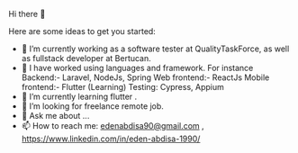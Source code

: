Hi there 👋


Here are some ideas to get you started:

- 🔭 I’m currently working as a software tester at QualityTaskForce, as well as fullstack developer at Bertucan.
- 🐰 I have worked using  languages and framework. For instance 
      Backend:- Laravel, NodeJs, Spring 
      Web frontend:- ReactJs
      Mobile frontend:- Flutter (Learning)
      Testing: Cypress, Appium
- 🌱 I’m currently learning flutter .
- 👯 I’m looking for freelance remote job. 
- 💬 Ask me about ...
- 📫 How to reach me: edenabdisa90@gmail.com , https://www.linkedin.com/in/eden-abdisa-1990/ 

